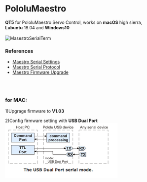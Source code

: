 # PololuMaestro
**QT5** for PololuMaestro Servo Control, works on **macOS** high sierra, **Lubuntu** 18.04 and **Windows10**
  <br/>
  <br/>
![MasestroSerialTerm](images/MaestroSerialTerm0312.png)  
  
### References
  - [Maestro Serial Settings](https://www.pololu.com/docs/0J40/5.a)
  - [Maestro Serial Protocol](https://www.pololu.com/docs/0J40/5.c)
  - [Maestro Firmware Upgrade](https://www.pololu.com/docs/0J40/4.f)
  <br/>
  <br/>
  
### for MAC:
1)Upgrage firmware to __V1.03__<br/>
  
2)Config firmware setting with __USB Dual Port__<br/>
![DualPort](images/PololuUSBDualPort.png)


